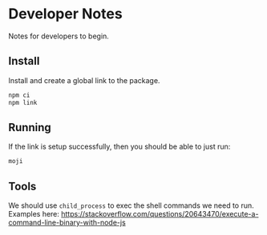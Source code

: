 # Developer Notes

Notes for developers to begin.

## Install

Install and create a global link to the package.

```bash
npm ci
npm link
```

## Running

If the link is setup successfully, then you should be able to just run:

```bash
moji
```

## Tools

We should use `child_process` to exec the shell commands we need to run. Examples here: https://stackoverflow.com/questions/20643470/execute-a-command-line-binary-with-node-js